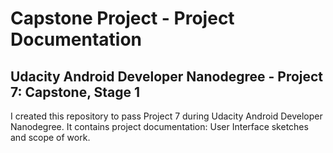 # Capstone Project - Project Documentation
## Udacity Android Developer Nanodegree - Project 7: Capstone, Stage 1

I created this repository to pass Project 7 during Udacity Android Developer Nanodegree. It contains project documentation: User Interface sketches and scope of work.
